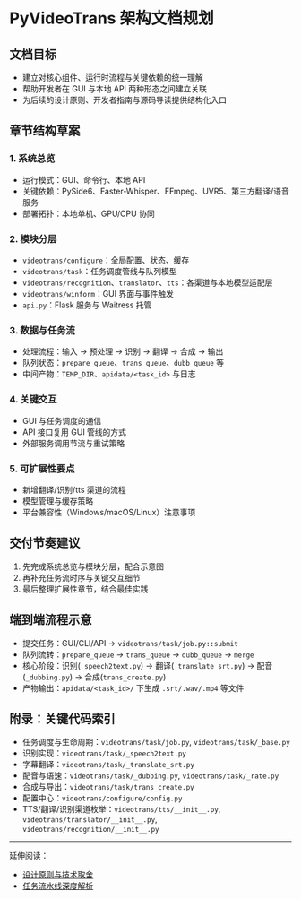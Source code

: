 # PyVideoTrans 架构文档规划

## 文档目标

- 建立对核心组件、运行时流程与关键依赖的统一理解
- 帮助开发者在 GUI 与本地 API 两种形态之间建立关联
- 为后续的设计原则、开发者指南与源码导读提供结构化入口

## 章节结构草案

### 1. 系统总览
- 运行模式：GUI、命令行、本地 API
- 关键依赖：PySide6、Faster-Whisper、FFmpeg、UVR5、第三方翻译/语音服务
- 部署拓扑：本地单机、GPU/CPU 协同

### 2. 模块分层
- `videotrans/configure`：全局配置、状态、缓存
- `videotrans/task`：任务调度管线与队列模型
- `videotrans/recognition`、`translator`、`tts`：各渠道与本地模型适配层
- `videotrans/winform`：GUI 界面与事件触发
- `api.py`：Flask 服务与 Waitress 托管

### 3. 数据与任务流
- 处理流程：输入 → 预处理 → 识别 → 翻译 → 合成 → 输出
- 队列状态：`prepare_queue`、`trans_queue`、`dubb_queue` 等
- 中间产物：`TEMP_DIR`、`apidata/<task_id>` 与日志

### 4. 关键交互
- GUI 与任务调度的通信
- API 接口复用 GUI 管线的方式
- 外部服务调用节流与重试策略

### 5. 可扩展性要点
- 新增翻译/识别/tts 渠道的流程
- 模型管理与缓存策略
- 平台兼容性（Windows/macOS/Linux）注意事项

## 交付节奏建议

1. 先完成系统总览与模块分层，配合示意图
2. 再补充任务流时序与关键交互细节
3. 最后整理扩展性章节，结合最佳实践

## 端到端流程示意
- 提交任务：GUI/CLI/API → `videotrans/task/job.py::submit`
- 队列流转：`prepare_queue` → `trans_queue` → `dubb_queue` → `merge`
- 核心阶段：识别(`_speech2text.py`) → 翻译(`_translate_srt.py`) → 配音(`_dubbing.py`) → 合成(`trans_create.py`)
- 产物输出：`apidata/<task_id>/` 下生成 `.srt/.wav/.mp4` 等文件

## 附录：关键代码索引
- 任务调度与生命周期：`videotrans/task/job.py`, `videotrans/task/_base.py`
- 识别实现：`videotrans/task/_speech2text.py`
- 字幕翻译：`videotrans/task/_translate_srt.py`
- 配音与语速：`videotrans/task/_dubbing.py`, `videotrans/task/_rate.py`
- 合成与导出：`videotrans/task/trans_create.py`
- 配置中心：`videotrans/configure/config.py`
- TTS/翻译/识别渠道枚举：`videotrans/tts/__init__.py`, `videotrans/translator/__init__.py`, `videotrans/recognition/__init__.py`

---

延伸阅读：
- [设计原则与技术取舍](design-principles.md)
- [任务流水线深度解析](../internals/task-pipeline.md)
